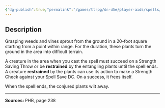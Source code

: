 ```yaml
---
{"dg-publish":true,"permalink":"/games/ttrpg/dn-d5e/player-aids/spells/level-1/entangle/","tags":["ttrpg/dnd/5e","verbal","somatic","concentration","spell"],"noteIcon":""}
---
```



## Description
Grasping weeds and vines sprout from the ground in a 20-foot square starting from a point within range.
For the duration, these plants turn the ground in the area into difficult terrain.

A creature in the area when you cast the spell must succeed on a Strength Saving Throw or be **restrained** by the entangling plants until the spell ends.
A creature **restrained** by the plants can use its action to make a Strength Check against your Spell Save DC.
On a success, it frees itself.

When the spell ends, the conjured plants wilt away.

---

**Sources:** PHB, page 238
